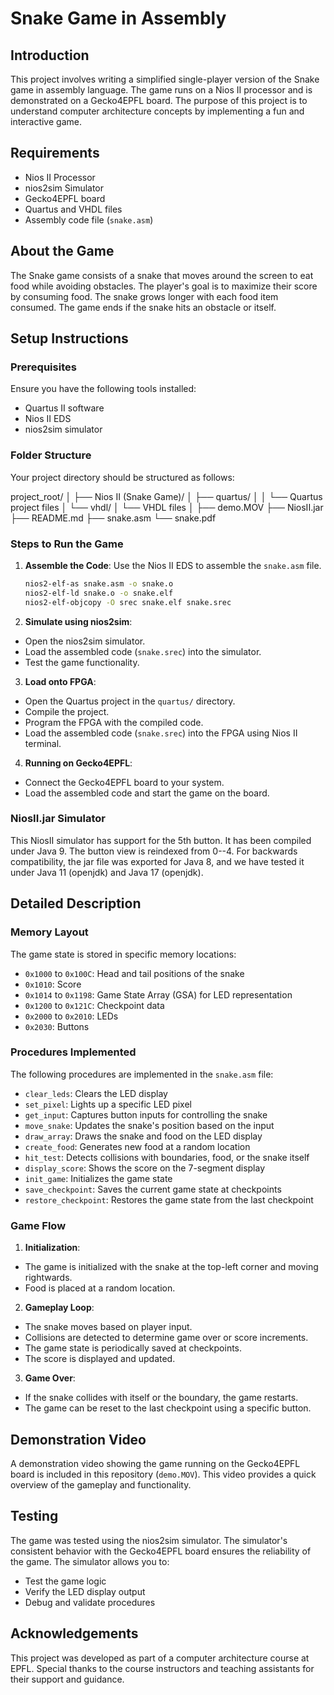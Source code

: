 # Snake Game in Assembly

## Introduction
This project involves writing a simplified single-player version of the Snake game in assembly language. The game runs on a Nios II processor and is demonstrated on a Gecko4EPFL board. The purpose of this project is to understand computer architecture concepts by implementing a fun and interactive game.

## Requirements
- Nios II Processor
- nios2sim Simulator
- Gecko4EPFL board
- Quartus and VHDL files
- Assembly code file (`snake.asm`)

## About the Game
The Snake game consists of a snake that moves around the screen to eat food while avoiding obstacles. The player's goal is to maximize their score by consuming food. The snake grows longer with each food item consumed. The game ends if the snake hits an obstacle or itself.

## Setup Instructions

### Prerequisites
Ensure you have the following tools installed:
- Quartus II software
- Nios II EDS
- nios2sim simulator

### Folder Structure
Your project directory should be structured as follows:

project_root/
│
├── Nios II (Snake Game)/
│ ├── quartus/
│ │ └── Quartus project files
│ └── vhdl/
│ └── VHDL files
│
├── demo.MOV
├── NiosII.jar
├── README.md
├── snake.asm
└── snake.pdf


### Steps to Run the Game
1. **Assemble the Code**: Use the Nios II EDS to assemble the `snake.asm` file.
   ```sh
   nios2-elf-as snake.asm -o snake.o
   nios2-elf-ld snake.o -o snake.elf
   nios2-elf-objcopy -O srec snake.elf snake.srec

2. **Simulate using nios2sim**:
- Open the nios2sim simulator.
- Load the assembled code (`snake.srec`) into the simulator.
- Test the game functionality.

3. **Load onto FPGA**:
- Open the Quartus project in the `quartus/` directory.
- Compile the project.
- Program the FPGA with the compiled code.
- Load the assembled code (`snake.srec`) into the FPGA using Nios II terminal.

4. **Running on Gecko4EPFL**:
- Connect the Gecko4EPFL board to your system.
- Load the assembled code and start the game on the board.

### NiosII.jar Simulator
This NiosII simulator has support for the 5th button. It has been compiled under Java 9. The button view is reindexed from 0--4. For backwards compatibility, the jar file was exported for Java 8, and we have tested it under Java 11 (openjdk) and Java 17 (openjdk).

## Detailed Description

### Memory Layout
The game state is stored in specific memory locations:
- `0x1000` to `0x100C`: Head and tail positions of the snake
- `0x1010`: Score
- `0x1014` to `0x1198`: Game State Array (GSA) for LED representation
- `0x1200` to `0x121C`: Checkpoint data
- `0x2000` to `0x2010`: LEDs
- `0x2030`: Buttons

### Procedures Implemented
The following procedures are implemented in the `snake.asm` file:
- `clear_leds`: Clears the LED display
- `set_pixel`: Lights up a specific LED pixel
- `get_input`: Captures button inputs for controlling the snake
- `move_snake`: Updates the snake's position based on the input
- `draw_array`: Draws the snake and food on the LED display
- `create_food`: Generates new food at a random location
- `hit_test`: Detects collisions with boundaries, food, or the snake itself
- `display_score`: Shows the score on the 7-segment display
- `init_game`: Initializes the game state
- `save_checkpoint`: Saves the current game state at checkpoints
- `restore_checkpoint`: Restores the game state from the last checkpoint

### Game Flow
1. **Initialization**:
- The game is initialized with the snake at the top-left corner and moving rightwards.
- Food is placed at a random location.

2. **Gameplay Loop**:
- The snake moves based on player input.
- Collisions are detected to determine game over or score increments.
- The game state is periodically saved at checkpoints.
- The score is displayed and updated.

3. **Game Over**:
- If the snake collides with itself or the boundary, the game restarts.
- The game can be reset to the last checkpoint using a specific button.

## Demonstration Video
A demonstration video showing the game running on the Gecko4EPFL board is included in this repository (`demo.MOV`). This video provides a quick overview of the gameplay and functionality.

## Testing
The game was tested using the nios2sim simulator. The simulator's consistent behavior with the Gecko4EPFL board ensures the reliability of the game. The simulator allows you to:
- Test the game logic
- Verify the LED display output
- Debug and validate procedures

## Acknowledgements
This project was developed as part of a computer architecture course at EPFL. Special thanks to the course instructors and teaching assistants for their support and guidance.
